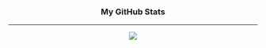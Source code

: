 <h3 align="center">
My GitHub Stats
</h3>
<hr/>

<div align="center">
  <img src="https://github-readme-stats.vercel.app/api/top-langs/?username=luisfilipemsp&layout=compact&hide=html&title_color=000000&bg_color=9FEEBD" />
</div>
